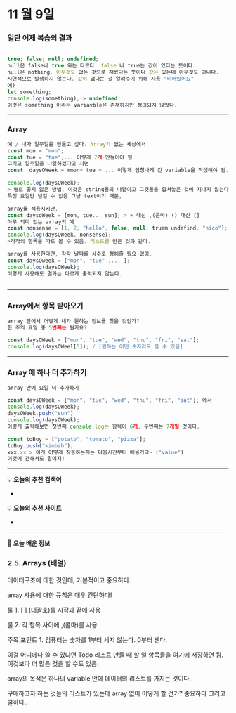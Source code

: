 # 11 월 9일 

### 일단 어제 복습의 결과 

```jsx

true; false; null; undefined; 
null은 false나 true 와는 다르다. false 나 true는 값이 있다는 뜻이다.
null은 nothing. 아무것도 없는 것으로 채웠다는 뜻이다.값은 있는데 아무것도 아니다.
자연적으로 발생하지 않는다. 값이 없다는 걸 알려주기 위해 사용 "비어있어요"
예)
let something; 
console.log(something); > undefined
이것은 something 이라는 variavble은 존재하지만 정의되지 않았다. 

```

---

### Array

```jsx
예 / 내가 일주일을 만들고 싶다. Array가 없는 세상에서
const mon = "mon";
const tue = "tue";... 이렇게 7개 만들어야 됨
그리고 일주일을 나열하겠다고 치면 
const  daysOWeek = mmon+ tue + ... 이렇게 엄청나게 긴 variable을 작성해야 됨.

console.log(daysOWeek);
> 별로 좋지 않은 방법, 이것은 string들의 나열이고 그것들을 합쳐놓은 것에 지나지 않는다.
특정 요일만 넘길 수 없음 그냥 text이기 때문, 

array를 적용시키면,
const daysoWeek = [mon, tue... sun]; > + 대신 ,(콤마) () 대신 []
아무 의미 없는 array의 예
const nonsense = [1, 2, "hello", false, null, truem undefind, "nico"];
console.log(daysOWeek, nonsense); 
>각각의 항목을 따로 볼 수 있음. 리스트를 만든 것과 같다.

array를 사용한다면, 각각 날짜를 상수로 정해줄 필요 없이,
const daysOweek = ["mon", "tue" ,... ]; 
console.log(daysOWeek); 
이렇게 사용해도 결과는 다르게 출력되지 않는다.  
 
```

---

###  Array에서 항목 받아오기

```jsx
array 안에서 어떻게 내가 원하는 정보를 찾을 것인가? 
한 주의 요일 중 5번째는 뭔가요? 

const daysOWeek = ["mon", "tue", "wed", "thu", "fri", "sat"];
console.log(daysOWeel[5]); / [원하는 어떤 숫자라도 쓸 수 있음]

```

---

### Array 에 하나 더 추가하기

```jsx
array 안에 요일 더 추가하기 

const daysOWeek = ["mon", "tue", "wed", "thu", "fri", "sat"]; 에서
console.log(daysOWeek);
daysOWeek.push("sun")
console.log(daysOWeek); 
이렇게 출력해보면 첫번째 console.log는 항목이 6개, 두번째는 7개일 것이다.

const toBuy = ["potato", "tomato", "pizza"];
toBuy.push("kimbab");
xxx.xx > 이게 어떻게 작동하는지는 다음시간부터 배울거다~ ("value") 
이것에 관해서도 말이지!
```

---

<aside>

💡 **오늘의 추천 검색어**

</aside>

- 

<aside>

💡 **오늘의 추천 사이트**

</aside>

- 

---

<aside>

💬 **오늘 배운 정보**

</aside>

### 2.5. Arrays (배열)

데이터구조에 대한 것인데, 기본적이고 중요하다. 

array 사용에 대한 규칙은 매우 간단하다! 

룰 1. [  ] (대괄호)를 시작과 끝에 사용

룰 2. 각 항목 사이에 ,(콤마)를 사용 

주목 포인트 1. 컴퓨터는 숫자를 1부터 세지 않는다. 0부터 센다.

이걸 어디에다 쓸 수 있냐면 Todo 리스트 만들 때  할 일 항목들을 여기에 저장하면 됨. 이것보다 더 많은 것을 할 수도 있음.  

array의 목적은 하나의 variable 안에 데이터의 리스트를 가지는 것이다. 

구매하고자 하는 것들의 리스트가 있는데 array 없이 어떻게 할 건가? 중요하다 그리고 쿨하다..